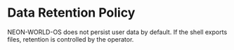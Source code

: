 # Data Retention Policy
NEON-WORLD-OS does not persist user data by default. If the shell exports files, retention is controlled by the operator.
